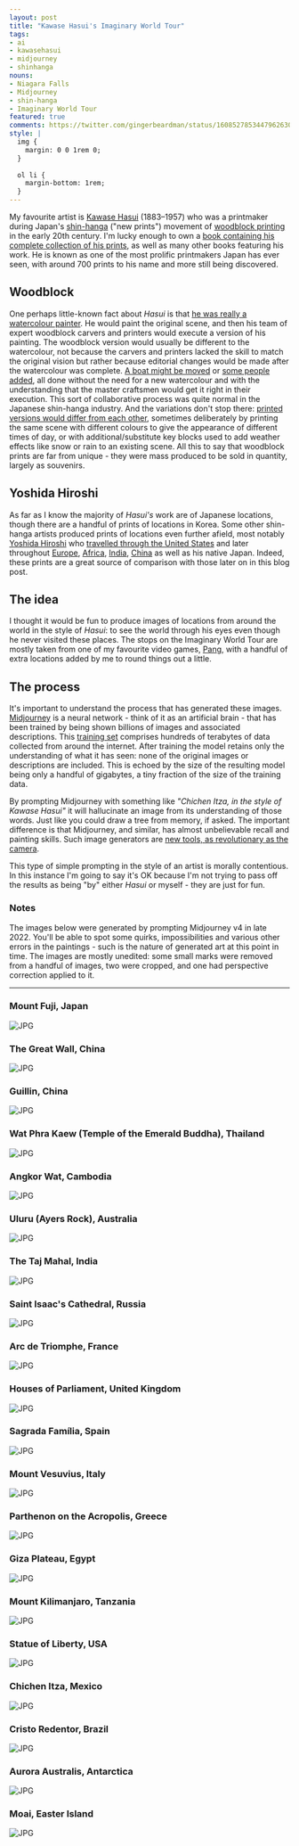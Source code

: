 ```yaml
---
layout: post
title: "Kawase Hasui's Imaginary World Tour"
tags:
- ai
- kawasehasui
- midjourney
- shinhanga
nouns:
- Niagara Falls
- Midjourney
- shin-hanga
- Imaginary World Tour
featured: true
comments: https://twitter.com/gingerbeardman/status/1608527853447962630
style: |
  img {
    margin: 0 0 1rem 0;
  }
  
  ol li {
    margin-bottom: 1rem;
  }
---
```


My favourite artist is [Kawase Hasui](https://en.wikipedia.org/wiki/Hasui_Kawase) (1883–1957) who was a printmaker during Japan's [shin-hanga](https://en.wikipedia.org/wiki/Shin-hanga) ("new prints") movement of [woodblock printing](https://en.wikipedia.org/wiki/Woodblock_printing_in_Japan) in the early 20th century. I'm lucky enough to own a [book containing his complete collection of his prints](https://brill.com/display/title/13321?rskey=leTfwY&result=4), as well as many other books featuring his work. He is known as one of the most prolific printmakers Japan has ever seen, with around 700 prints to his name and more still being discovered.

## Woodblock

One perhaps little-known fact about *Hasui* is that [he was really a watercolour painter](http://shinhanga.net/hasuiwc.htm). He would paint the original scene, and then his team of expert woodblock carvers and printers would execute a version of his painting. The woodblock version would usually be different to the watercolour, not because the carvers and printers lacked the skill to match the original vision but rather because editorial changes would be made after the watercolour was complete. [A boat might be moved](http://shinhanga.net/ARThasui/wc/WCushibori.html) or [some people added](http://shinhanga.net/ARThasui/wc/WCsekiyado.html), all done without the need for a new watercolour and with the understanding that the master craftsmen would get it right in their execution. This sort of collaborative process was quite normal in the Japanese shin-hanga industry. And the variations don't stop there: [printed versions would differ from each other](http://shinhanga.net/hasuiwc.htm#4), sometimes deliberately by printing the same scene with different colours to give the appearance of different times of day, or with additional/substitute key blocks used to add weather effects like snow or rain to an existing scene. All this to say that woodblock prints are far from unique - they were mass produced to be sold in quantity, largely as souvenirs.

## Yoshida Hiroshi

As far as I know the majority of *Hasui's* work are of Japanese locations, though there are a handful of prints of locations in Korea. Some other shin-hanga artists produced prints of locations even further afield, most notably [Yoshida Hiroshi](https://en.wikipedia.org/wiki/Hiroshi_Yoshida) who [travelled through the United States](https://www.scholten-japanese-art.com/printsH/811) and later throughout [Europe](https://www.artelino.com/articles/hiroshi_yoshida_europe.asp), [Africa](https://www.scholten-japanese-art.com/printsH/1055), [India](https://mogulesque.com/art/hiroshi-yoshida-india-pakistan-prints/), [China](https://commons.wikimedia.org/wiki/File:Yoshida_Hiroshi_-_Sochu_China.jpg) as well as his native Japan. Indeed, these prints are a great source of comparison with those later on in this blog post.

## The idea

I thought it would be fun to produce images of locations from around the world in the style of *Hasui*: to see the world through his eyes even though he never visited these places. The stops on the Imaginary World Tour are mostly taken from one of my favourite video games, [Pang](https://www.gingerbeardman.com/archive/pang/places.htm), with a handful of extra locations added by me to round things out a little.

## The process

It's important to understand the process that has generated these images. [Midjourney](https://en.wikipedia.org/wiki/Midjourney) is a neural network - think of it as an artificial brain - that has been trained by being shown billions of images and associated descriptions. This [training set](https://www.laion.ai) comprises hundreds of terabytes of data collected from around the internet. After training the model retains only the understanding of what it has seen: none of the original images or descriptions are included. This is echoed by the size of the resulting model being only a handful of gigabytes, a tiny fraction of the size of the training data. 

By prompting Midjourney with something like *"Chichen Itza, in the style of Kawase Hasui"* it will hallucinate an image from its understanding of those words. Just like you could draw a tree from memory, if asked. The important difference is that Midjourney, and similar, has almost unbelievable recall and painting skills. Such image generators are [new tools, as revolutionary as the camera](https://aestheticsforbirds.com/2022/11/02/ai-art-is-art/).

This type of simple prompting in the style of an artist is morally contentious. In this instance I'm going to say it's OK because I'm not trying to pass off the results as being "by" either *Hasui* or myself - they are just for fun.

### Notes

The images below were generated by prompting Midjourney v4 in late 2022. You'll be able to spot some quirks, impossibilities and various other errors in the paintings - such is the nature of generated art at this point in time. The images are mostly unedited: some small marks were removed from a handful of images, two were cropped, and one had perspective correction applied to it.

----

### Mount Fuji, Japan

![JPG](/images/posts/hasui-world-tour-01-japan-mt-fuji.jpg)

### The Great Wall, China

![JPG](/images/posts/hasui-world-tour-02-china-great-wall.jpg)

### Guillin, China

![JPG](/images/posts/hasui-world-tour-03-china-guilin.jpg)

### Wat Phra Kaew (Temple of the Emerald Buddha), Thailand

![JPG](/images/posts/hasui-world-tour-04-thailand-wat-phra-kaew.jpg)

### Angkor Wat, Cambodia

![JPG](/images/posts/hasui-world-tour-05-cambodia-angkor-wat.jpg)

### Uluru (Ayers Rock), Australia

![JPG](/images/posts/hasui-world-tour-06-australia-ayers-rock.jpg)

### The Taj Mahal, India

![JPG](/images/posts/hasui-world-tour-07-india-taj-mahal.jpg)

### Saint Isaac's Cathedral, Russia

![JPG](/images/posts/hasui-world-tour-08-russia-st-isaacs-cathedral.jpg)

### Arc de Triomphe, France

![JPG](/images/posts/hasui-world-tour-09-france-arc-de-triomphe.jpg)

### Houses of Parliament, United Kingdom

![JPG](/images/posts/hasui-world-tour-10-uk-houses-of-parliament.jpg)

### Sagrada Família, Spain

![JPG](/images/posts/hasui-world-tour-11-spain-sagrada-familia.jpg)

### Mount Vesuvius, Italy

![JPG](/images/posts/hasui-world-tour-12-italy-mount-vesuvius.jpg)

### Parthenon on the Acropolis, Greece

![JPG](/images/posts/hasui-world-tour-13-greece-parthenon-acropolis.jpg)

### Giza Plateau, Egypt

![JPG](/images/posts/hasui-world-tour-14-egypt-giza-plateau.jpg)

### Mount Kilimanjaro, Tanzania

![JPG](/images/posts/hasui-world-tour-15-tanzania-mount-kilimanjaro.jpg)

### Statue of Liberty, USA

![JPG](/images/posts/hasui-world-tour-16-usa-statue-of-liberty.jpg)

### Chichen Itza, Mexico

![JPG](/images/posts/hasui-world-tour-17-mexico-chichen-itza.jpg)

### Cristo Redentor, Brazil

![JPG](/images/posts/hasui-world-tour-18-brazil-cristo-redentor.jpg)

### Aurora Australis, Antarctica

![JPG](/images/posts/hasui-world-tour-19-antarctica-aurora-australis.jpg)

### Moai, Easter Island

![JPG](/images/posts/hasui-world-tour-20-easter-island-space-moai.jpg)
